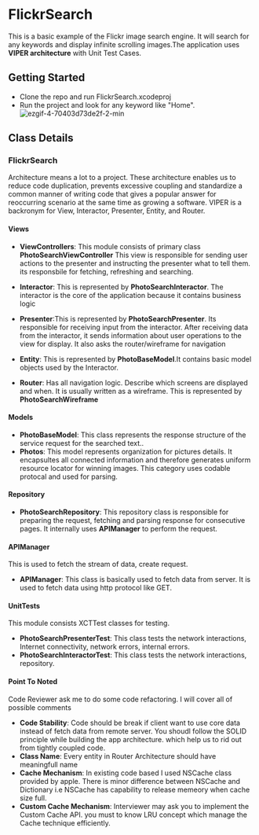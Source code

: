 # FlickrSearch
This is a basic example of the Flickr image search engine. It will search for any keywords and display infinite scrolling images.The application uses **VIPER architecture** with Unit Test Cases.


## Getting Started

- Clone the repo and run FlickrSearch.xcodeproj
- Run the project and look for any keyword like "Home".
![ezgif-4-70403d73de2f-2-min](https://user-images.githubusercontent.com/7990309/118373371-18480780-b5d4-11eb-95c3-64eb5ebc9c35.gif)

## Class Details

### FlickrSearch

Architecture means a lot to a project. These architecture enables us to reduce code duplication, prevents excessive coupling and standardize a common manner of writing code that gives a popular answer for reoccurring scenario at the same time as growing a software. VIPER is a backronym for View, Interactor, Presenter, Entity, and Router.

#### Views

- **ViewControllers**: This module consists of primary class **PhotoSearchViewController** This view is responsible for sending user actions to the presenter and instructing the presenter what to tell them. its responsbile for fetching, refreshing and searching.

- **Interactor**: This is represented by **PhotoSearchInteractor**.  The interactor is the core of the application because it contains business logic
 
- **Presenter**:This is represented by **PhotoSearchPresenter**. Its responsible for receiving input from the interactor. After receiving data from the interactor, it sends information about user operations to the view for display. It also asks the router/wireframe for navigation

- **Entity**: This is represented by **PhotoBaseModel**.It contains basic model objects used by the Interactor.
  
- **Router**: Has all navigation logic. Describe which screens are displayed and when. It is usually written as a wireframe. This is represented by **PhotoSearchWireframe**


#### Models

- **PhotoBaseModel**: This class represents the response structure of the  service request for the searched text..
- **Photos**: This model represents organization for pictures details. It encapsultes all connected information and therefore generates uniform resource locator for winning images. This category uses codable protocal and used for parsing.

#### Repository

- **PhotoSearchRepository**: This repository class is responsible for preparing the request, fetching and parsing response for consecutive pages. It internally uses **APIManager** to perform the request. 

#### APIManager

This is used to fetch the stream of data, create request.

- **APIManager**: This class is basically used to fetch data from server. It is used to fetch data using http protocol like GET. 


#### UnitTests

This module consists XCTTest classes for testing. 
- **PhotoSearchPresenterTest**:  This class tests the network interactions, Internet connectivity, network errors, internal errors.
- **PhotoSearchInteractorTest**:  This class tests the network interactions, repository.

#### Point To Noted
Code Reviewer ask me to do some code refactoring. I will cover all of possible comments
- **Code Stability**: Code should be break if client want to use core data instead of fetch data from remote server. You shoudl follow the SOLID principle while building the app architecture. which help us to rid out from tightly coupled code. 
- **Class Name**: Every entity in Router Architecture should have meaningfull name
- **Cache Mechanism**: In existing code based I used NSCache class provided by apple. There is minor difference between NSCache and Dictionary i.e  NSCache has capability to release memeory when cache size full.
- **Custom Cache Mechanism**: Interviewer may ask you to implement the Custom Cache API. you must to know LRU concept which manage the Cache technique efficiently.

